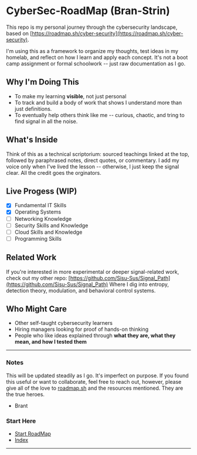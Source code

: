 # CyberSec-RoadMap (Bran-Strin)

This repo is my personal journey through the cybersecurity landscape, based on [https://roadmap.sh/cyber-security](https://roadmap.sh/cyber-security).

I'm using this as a framework to organize my thoughts, test ideas in my homelab, and reflect on how I learn and apply each concept. It's not a boot camp assignment or formal schoolwork -- just raw documentation as I go.

## Why I'm Doing This

- To make my learning **visible**, not just personal
- To track and build a body of work that shows I understand more than just definitions.
- To eventually help others think like me -- curious, chaotic, and tring to find signal in all the noise.

## What's Inside
Think of this as a technical scriptorium: sourced teachings linked at the top, followed by paraphrased notes, direct quotes, or commentary. I add my voice only when I've lived the lesson -- otherwise, I just keep the signal clear. All the credit goes the orginators.

## Live Progess (WIP)
- [X] Fundamental IT Skills
- [X] Operating Systems
- [ ] Networking Knowledge
- [ ] Security Skills and Knowledge
- [ ] Cloud Skills and Knowledge
- [ ] Programming Skills

## Related Work

If you're interested in more experimental or deeper signal-related work, check out my other repo: 
[https://github.com/Sisu-Sus/Signal_Path](https://github.com/Sisu-Sus/Signal_Path)
Where I dig into entropy, detection theory, modulation, and behavioral control systems.

## Who Might Care

- Other self-taught cybersecurity learners
- Hiring managers looking for proof of hands-on thinking
- People who like ideas explained through **what they are, what they mean, and how I tested them**

---
### Notes

This will be updated steadily as I go. It's imperfect on purpose. If you found this useful or want to collaborate, feel free to reach out, however, please give all of the love to [roadmap.sh](https://roadmap.sh) and the resources mentioned. They are the true heroes. 

- Brant


### Start Here
- [Start RoadMap](https://github.com/Sisu-Sus/CyberSec-RoadMap/blob/main/Fundamental_IT_Skills/Fundamental_IT_Skills.md)
- [Index](https://github.com/Sisu-Sus/CyberSec-RoadMap/blob/main/index.md)
---


